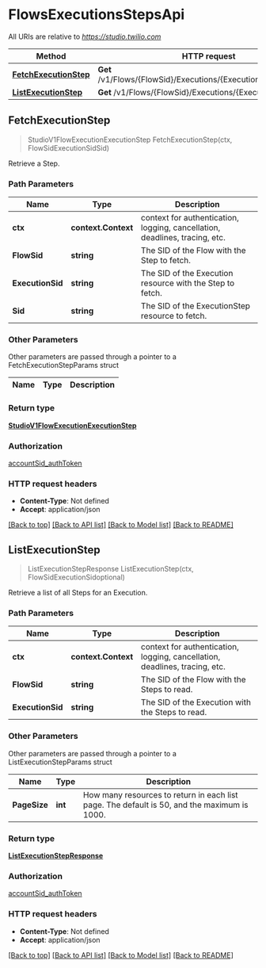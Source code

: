 # FlowsExecutionsStepsApi

All URIs are relative to *https://studio.twilio.com*

Method | HTTP request | Description
------------- | ------------- | -------------
[**FetchExecutionStep**](FlowsExecutionsStepsApi.md#FetchExecutionStep) | **Get** /v1/Flows/{FlowSid}/Executions/{ExecutionSid}/Steps/{Sid} | 
[**ListExecutionStep**](FlowsExecutionsStepsApi.md#ListExecutionStep) | **Get** /v1/Flows/{FlowSid}/Executions/{ExecutionSid}/Steps | 



## FetchExecutionStep

> StudioV1FlowExecutionExecutionStep FetchExecutionStep(ctx, FlowSidExecutionSidSid)



Retrieve a Step.

### Path Parameters


Name | Type | Description
------------- | ------------- | -------------
**ctx** | **context.Context** | context for authentication, logging, cancellation, deadlines, tracing, etc.
**FlowSid** | **string** | The SID of the Flow with the Step to fetch.
**ExecutionSid** | **string** | The SID of the Execution resource with the Step to fetch.
**Sid** | **string** | The SID of the ExecutionStep resource to fetch.

### Other Parameters

Other parameters are passed through a pointer to a FetchExecutionStepParams struct


Name | Type | Description
------------- | ------------- | -------------

### Return type

[**StudioV1FlowExecutionExecutionStep**](StudioV1FlowExecutionExecutionStep.md)

### Authorization

[accountSid_authToken](../README.md#accountSid_authToken)

### HTTP request headers

- **Content-Type**: Not defined
- **Accept**: application/json

[[Back to top]](#) [[Back to API list]](../README.md#documentation-for-api-endpoints)
[[Back to Model list]](../README.md#documentation-for-models)
[[Back to README]](../README.md)


## ListExecutionStep

> ListExecutionStepResponse ListExecutionStep(ctx, FlowSidExecutionSidoptional)



Retrieve a list of all Steps for an Execution.

### Path Parameters


Name | Type | Description
------------- | ------------- | -------------
**ctx** | **context.Context** | context for authentication, logging, cancellation, deadlines, tracing, etc.
**FlowSid** | **string** | The SID of the Flow with the Steps to read.
**ExecutionSid** | **string** | The SID of the Execution with the Steps to read.

### Other Parameters

Other parameters are passed through a pointer to a ListExecutionStepParams struct


Name | Type | Description
------------- | ------------- | -------------
**PageSize** | **int** | How many resources to return in each list page. The default is 50, and the maximum is 1000.

### Return type

[**ListExecutionStepResponse**](ListExecutionStepResponse.md)

### Authorization

[accountSid_authToken](../README.md#accountSid_authToken)

### HTTP request headers

- **Content-Type**: Not defined
- **Accept**: application/json

[[Back to top]](#) [[Back to API list]](../README.md#documentation-for-api-endpoints)
[[Back to Model list]](../README.md#documentation-for-models)
[[Back to README]](../README.md)

